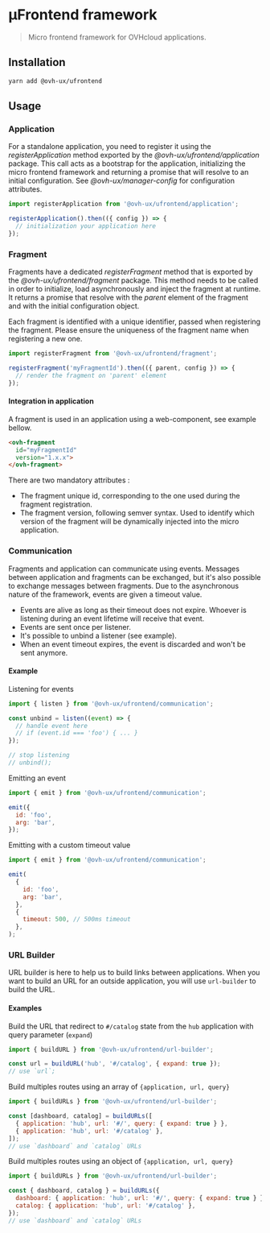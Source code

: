 # µFrontend framework

> Micro frontend framework for OVHcloud applications.

## Installation

```sh
yarn add @ovh-ux/ufrontend
```

## Usage

### Application

For a standalone application, you need to register it using the *registerApplication*
method exported by the *@ovh-ux/ufrontend/application* package. This call acts as a bootstrap
for the application, initializing the micro frontend framework and returning a promise
that will resolve to an initial configuration. See *@ovh-ux/manager-config* for configuration
attributes.

```js
import registerApplication from '@ovh-ux/ufrontend/application';

registerApplication().then(({ config }) => {
  // initialization your application here
});
```

### Fragment

Fragments have a dedicated *registerFragment* method that is exported by the *@ovh-ux/ufrontend/fragment*
package. This method needs to be called in order to initialize, load asynchronously and inject the
fragment at runtime. It returns a promise that resolve with the *parent* element of the fragment and with
the initial configuration object.

Each fragment is identified with a unique identifier, passed when registering the fragment. Please ensure
the uniqueness of the fragment name when registering a new one.


```js
import registerFragment from '@ovh-ux/ufrontend/fragment';

registerFragment('myFragmentId').then(({ parent, config }) => {
  // render the fragment on 'parent' element
});
```

#### Integration in application

A fragment is used in an application using a web-component, see example bellow.

```html
<ovh-fragment
  id="myFragmentId"
  version="1.x.x">
</ovh-fragment>
```

There are two mandatory attributes :
* The fragment unique id, corresponding to the one used during the fragment registration.
* The fragment version, following semver syntax. Used to identify which version of the fragment will be dynamically injected into the micro application.

### Communication

Fragments and application can communicate using events. Messages between application and fragments can be exchanged,
but it's also possible to exchange messages between fragments.
Due to the asynchronous nature of the framework, events are given a timeout value.

* Events are alive as long as their timeout does not expire. Whoever is listening during
an event lifetime will receive that event.
* Events are sent once per listener.
* It's possible to unbind a listener (see example).
* When an event timeout expires, the event is discarded and won't be sent anymore.

#### Example

Listening for events

```js
import { listen } from '@ovh-ux/ufrontend/communication';

const unbind = listen((event) => {
  // handle event here
  // if (event.id === 'foo') { ... }
});

// stop listening
// unbind();
```

Emitting an event

```js
import { emit } from '@ovh-ux/ufrontend/communication';

emit({
  id: 'foo',
  arg: 'bar',
});
```

Emitting with a custom timeout value

```js
import { emit } from '@ovh-ux/ufrontend/communication';

emit(
  {
    id: 'foo',
    arg: 'bar',
  },
  {
    timeout: 500, // 500ms timeout
  },
);
```

### URL Builder

URL builder is here to help us to build links between applications.
When you want to build an URL for an outside application, you will use `url-builder` to build the URL.

#### Examples

Build the URL that redirect to `#/catalog` state from the `hub` application with query parameter (`expand`)

```js
import { buildURL } from '@ovh-ux/ufrontend/url-builder';

const url = buildURL('hub', '#/catalog', { expand: true });
// use `url`;
```

Build multiples routes using an array of `{application, url, query}`

```js
import { buildURLs } from '@ovh-ux/ufrontend/url-builder';

const [dashboard, catalog] = buildURLs([
  { application: 'hub', url: '#/', query: { expand: true } },
  { application: 'hub', url: '#/catalog' },
]);
// use `dashboard` and `catalog` URLs
```

Build multiples routes using an object of `{application, url, query}`

```js
import { buildURLs } from '@ovh-ux/ufrontend/url-builder';

const { dashboard, catalog } = buildURLs({
  dashboard: { application: 'hub', url: '#/', query: { expand: true } },
  catalog: { application: 'hub', url: '#/catalog' },
});
// use `dashboard` and `catalog` URLs
```
